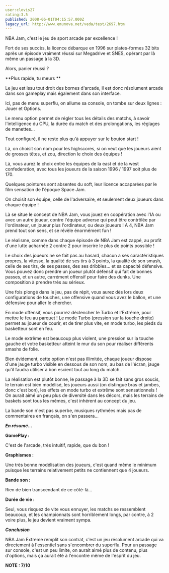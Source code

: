 ```yaml
---
user:clovis27
rating:3.5
published: 2008-06-01T04:15:57.000Z
legacy_url: http://www.emunova.net/veda/test/2697.htm
---
```

NBA Jam, c'est le jeu de sport arcade par excellence !  

Fort de ses succès, la licence débarque en 1996 sur plates-formes 32 bits après un épisode vraiment réussi sur Megadrive et SNES, opérant par là même un passage à la 3D.  

Alors, panier réussi ?  

  

**Plus rapide, tu meurs **  

  

Le jeu est issu tout droit des bornes d'arcade, il est donc résolument arcade dans son gameplay mais également dans son interface.  

Ici, pas de menu superflu, on allume sa console, on tombe sur deux lignes : Jouer et Options.  

  

Le menu option permet de régler tous les détails des matchs, à savoir l'intelligence du CPU, la durée du match et des prolongations, les réglages de manettes...  

  

Tout configuré, il ne reste plus qu'à appuyer sur le bouton start !  

Là, on choisit son nom pour les highscores, si on veut que les joueurs aient de grosses têtes, et zou, direction le choix des équipes !  

  

Là, vous aurez le choix entre les équipes de la east et de la west confederation, avec tous les joueurs de la saison 1996 / 1997 soit plus de 170\.  

Quelques pointures sont absentes du soft, leur licence accaparées par le film sensation de l'époque Space Jam.  

On choisit son équipe, celle de l'adversaire, et seulement deux joueurs dans chaque équipe !  

Là se situe le concept de NBA Jam, vous jouez en coopération avec l'IA ou avec un autre joueur, contre l'équipe adverse qui peut être contrôlée par l'ordinateur, un joueur plus l'ordinateur, ou deux joueurs ! A 4, NBA Jam prend tout son sens, et se révèle énormément fun !  

  

Le réalisme, comme dans chaque épisode de NBA Jam est zappé, au profit d'une lutte acharnée 2 contre 2 pour inscrire le plus de points possible !  

  

Le choix des joueurs ne se fait pas au hasard, chacun a ses caractéristiques propres, la vitesse, la qualité de ses tirs à 3 points, la qualité de son smash, celle de ses tirs, de ses passes, des ses dribbles... et sa capacité défensive. Vous pouvez donc prendre un joueur plutôt défensif qui fait de bonnes passes, et un autre, carrément offensif pour faire des dunks. Une composition à prendre très au sérieux.  

  

Une fois plongé dans le jeu, pas de répit, vous aurez dès lors deux configurations de touches, une offensive quand vous avez le ballon, et une défensive pour aller le chercher.  

En mode offensif, vous pourrez déclencher le Turbo et l'Extrême, pour mettre le feu au parquet ! Le mode Turbo (pression sur la touche droite) permet au joueur de courir, et de tirer plus vite, en mode turbo, les pieds du basketteur sont en feu.  

Le mode extrême est beaucoup plus violent, une pression sur la touche gauche et votre basketteur atteint le mur du son pour réaliser différents smashs de folie.  

Bien évidement, cette option n'est pas illimitée, chaque joueur dispose d'une jauge turbo visible en dessous de son nom, au bas de l'écran, jauge qu'il faudra utiliser à bon escient tout au long du match.  

  

La réalisation est plutôt bonne, le passage à la 3D se fait sans gros soucis, le terrain est bien modélisé, les joueurs aussi (on distingue bras et jambes, donc c'est bon), les effets en mode turbo et extrême sont sensationnels ! On aurait aimé un peu plus de diversité dans les décors, mais les terrains de baskets sont tous les mêmes, c'est inhérent au concept du jeu.  

  

La bande son n'est pas superbe, musiques rythmées mais pas de commentaires en français, on s'en passera...  

  

  

**_En résumé..._**  

  

**GamePlay :**  

C'est de l'arcade, très intuitif, rapide, que du bon !  

  

**Graphismes :**  

Une très bonne modélisation des joueurs, c'est quand même le minimum puisque les terrains relativement petits ne contiennent que 4 joueurs.  

  

**Bande son :**  

Rien de bien transcendant de ce côté-là...  

  

**Durée de vie :**  

Seul, vous risquez de vite vous ennuyer, les matchs se ressemblent beaucoup, et les championnats sont horriblement longs, par contre, à 2 voire plus, le jeu devient vraiment sympa.  

  

  

**_Conclusion_**  

  

NBA Jam Extreme remplit son contrat, c'est un jeu résolument arcade qui va directement à l'essentiel sans s'encombrer du superflu. Pour un passage sur console, c'est un peu limite, on aurait aimé plus de contenu, plus d'options, mais ça aurait été à l'encontre même de l'esprit du jeu.  

  

**NOTE : 7/10**